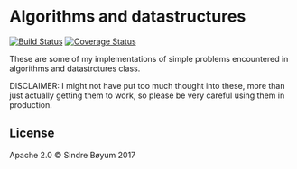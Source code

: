 # Algorithms and datastructures 

[![Build Status](https://travis-ci.org/boyum/algorithms-and-datastructures.svg?branch=master)](https://travis-ci.org/boyum/algorithms-and-datastructures)
[![Coverage Status](https://coveralls.io/repos/github/boyum/algorithms-and-datastructures/badge.svg?branch=master)](https://coveralls.io/github/boyum/algorithms-and-datastructures?branch=master)

These are some of my implementations of simple problems encountered in algorithms and datastrctures class.

DISCLAIMER: I might not have put too much thought into these, more than just actually getting them to work, so please be very careful using them in production.

## License

Apache 2.0 &copy; Sindre Bøyum 2017